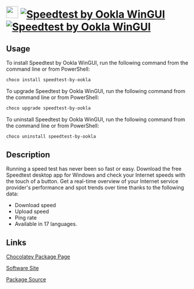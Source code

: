 ﻿# <img src="https://cdn.jsdelivr.net/gh/strausmann/ChocolateyPackages/icons/ookla.png" width="32" height="32"/> [![Speedtest by Ookla WinGUI](https://img.shields.io/chocolatey/v/speedtest-by-ookla.svg?label=Speedtest+by+Ookla+WinGUI)](https://community.chocolatey.org/packages/speedtest-by-ookla) [![Speedtest by Ookla WinGUI](https://img.shields.io/chocolatey/dt/speedtest-by-ookla.svg)](https://community.chocolatey.org/packages/speedtest-by-ookla)

## Usage

To install Speedtest by Ookla WinGUI, run the following command from the command line or from PowerShell:

```powershell
choco install speedtest-by-ookla
```

To upgrade Speedtest by Ookla WinGUI, run the following command from the command line or from PowerShell:

```powershell
choco upgrade speedtest-by-ookla
```

To uninstall Speedtest by Ookla WinGUI, run the following command from the command line or from PowerShell:

```powershell
choco uninstall speedtest-by-ookla
```

## Description

Running a speed test has never been so fast or easy. Download the free Speedtest desktop app for Windows and check your Internet speeds with the touch of a button. Get a real-time overview of your Internet service provider's performance and spot trends over time thanks to the following data:

* Download speed
* Upload speed
* Ping rate
* Available in 17 languages.
	

## Links

[Chocolatey Package Page](https://community.chocolatey.org/packages/speedtest-by-ookla)

[Software Site](https://www.speedtest.net/de/apps/windows)

[Package Source](https://github.com/strausmann/ChocolateyPackages/tree/master/automatic/speedtest-by-ookla)

